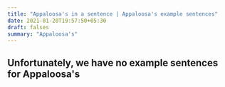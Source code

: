 ```yaml
---
title: "Appaloosa's in a sentence | Appaloosa's example sentences"
date: 2021-01-20T19:57:50+05:30
draft: falses
summary: "Appaloosa's"
---
```

## Unfortunately, we have no example sentences for Appaloosa's                 
